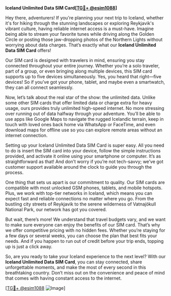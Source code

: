 **Iceland Unlimited Data SIM Card[[TG💪+ @esim1088](https://t.me/s/esim1088)]**

Hey there, adventurers! If you're planning your next trip to Iceland, whether it's for hiking through the stunning landscapes or exploring Reykjavik's vibrant culture, having reliable internet access is a must-have. Imagine being able to stream your favorite tunes while driving along the Golden Circle or posting those jaw-dropping photos of the Northern Lights without worrying about data charges. That’s exactly what our **Iceland Unlimited Data SIM Card** offers!

Our SIM card is designed with travelers in mind, ensuring you stay connected throughout your entire journey. Whether you’re a solo traveler, part of a group, or even bringing along multiple devices, this SIM card supports up to five devices simultaneously. Yes, you heard that right—five devices! So if you’ve got your phone, tablet, and maybe even a smartwatch, they can all connect seamlessly.

Now, let’s talk about the real star of the show: the unlimited data. Unlike some other SIM cards that offer limited data or charge extra for heavy usage, ours provides truly unlimited high-speed internet. No more stressing over running out of data halfway through your adventure. You’ll be able to use apps like Google Maps to navigate the rugged Icelandic terrain, keep in touch with loved ones back home via WhatsApp or FaceTime, and even download maps for offline use so you can explore remote areas without an internet connection.

Setting up your Iceland Unlimited Data SIM Card is super easy. All you need to do is insert the SIM card into your device, follow the simple instructions provided, and activate it online using your smartphone or computer. It’s as straightforward as that! And don’t worry if you’re not tech-savvy; we’ve got customer support available around the clock to guide you through the process.

One thing that sets us apart is our commitment to quality. Our SIM cards are compatible with most unlocked GSM phones, tablets, and mobile hotspots. Plus, we work with top-tier networks in Iceland, which means you can expect fast and reliable connections no matter where you go. From the bustling city streets of Reykjavik to the serene wilderness of Vatnajökull National Park, our network has got you covered.

But wait, there’s more! We understand that travel budgets vary, and we want to make sure everyone can enjoy the benefits of our SIM card. That’s why we offer competitive pricing with no hidden fees. Whether you’re staying for a few days or several weeks, you can choose the plan that best fits your needs. And if you happen to run out of credit before your trip ends, topping up is just a click away.

So, are you ready to take your Iceland experience to the next level? With our **Iceland Unlimited Data SIM Card**, you can stay connected, share unforgettable moments, and make the most of every second in this breathtaking country. Don’t miss out on the convenience and peace of mind that comes with having constant access to the internet.

[[TG💪+ @esim1088](https://t.me/s/esim1088) ![Image](https://i.postimg.cc/Y0z9fWf4/image.png)]